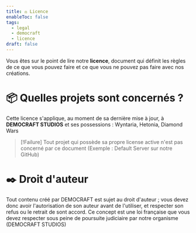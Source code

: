 ```yaml
---
title: ⚖️ Licence
enableToc: false
tags:
  - legal
  - democraft
  - licence
draft: false
---
```

Vous êtes sur le point de lire notre **licence**, document qui définit les règles de ce que vous pouvez faire et ce que vous ne pouvez pas faire avec nos créations.
# 📦 Quelles projets sont concernés ? 
Cette licence s'applique, au moment de sa dernière mise à jour, à **DEMOCRAFT STUDIOS** et ses possessions : Wyntaria, Hetonia, Diamond Wars

> [!Failure] Tout projet qui possède sa propre license active n'est pas concerné par ce document (Exemple : Default Server sur notre GitHub)

# ✒️ Droit d'auteur

Tout contenu créé par DEMOCRAFT est sujet au droit d'auteur ; vous devez donc avoir l'autorisation de son auteur avant de l'utiliser, et respecter son refus ou le retrait de sont accord. Ce concept est une loi française que vous devez respecter sous peine de poursuite judiciaire par notre organisme (DEMOCRAFT STUDIOS)

 